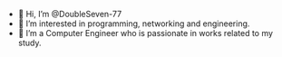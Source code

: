 - 👋 Hi, I’m @DoubleSeven-77
- 👀 I’m interested in programming, networking and engineering.
- 🌱 I’m a Computer Engineer who is passionate in works related to my study.
